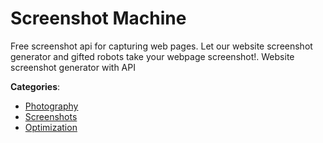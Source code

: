 # Screenshot Machine


Free screenshot api for capturing web pages.  Let our website screenshot generator and gifted robots take your webpage screenshot!. Website screenshot generator with API



**Categories**:
- [Photography](https://github.com/apis-list/apis-list#photography)
- [Screenshots](https://github.com/apis-list/apis-list#screenshots)
- [Optimization](https://github.com/apis-list/apis-list#optimization)






